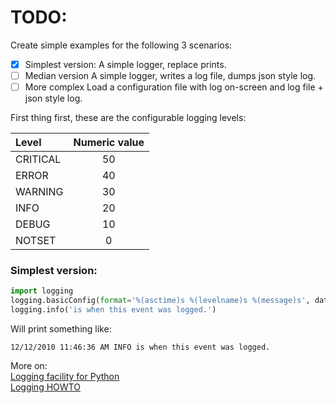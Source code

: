 # TODO:
Create simple examples for the following 3 scenarios:

- [X] Simplest version:
  A simple logger, replace prints.
- [ ] Median version
  A simple logger, writes a log file, dumps json style log.
- [ ] More complex
 Load a configuration file with log on-screen and log file + json style log.

First thing first, these are the configurable logging levels:

<div align="center">

| Level      | Numeric value |
| :---       |    :---:      |
| CRITICAL   |     50        |
| ERROR      |     40        |
| WARNING    |     30        |
| INFO       |     20        |
| DEBUG      |     10        |
| NOTSET     |      0        |

</div>

### Simplest version:
```python
import logging
logging.basicConfig(format='%(asctime)s %(levelname)s %(message)s', datefmt='%m/%d/%Y %I:%M:%S %p', level=logging.INFO)
logging.info('is when this event was logged.')
```
Will print something like:
```
12/12/2010 11:46:36 AM INFO is when this event was logged.
```

More on:   
[Logging facility for Python](https://docs.python.org/3/library/logging.html)  
[Logging HOWTO](https://docs.python.org/3/howto/logging.html#logging-basic-tutorial)
